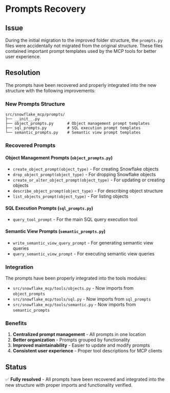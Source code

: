 # Prompts Recovery

## Issue
During the initial migration to the improved folder structure, the `prompts.py` files were accidentally not migrated from the original structure. These files contained important prompt templates used by the MCP tools for better user experience.

## Resolution
The prompts have been recovered and properly integrated into the new structure with the following improvements:

### New Prompts Structure
```
src/snowflake_mcp/prompts/
├── __init__.py
├── object_prompts.py      # Object management prompt templates
├── sql_prompts.py         # SQL execution prompt templates
└── semantic_prompts.py    # Semantic view prompt templates
```

### Recovered Prompts

#### Object Management Prompts (`object_prompts.py`)
- `create_object_prompt(object_type)` - For creating Snowflake objects
- `drop_object_prompt(object_type)` - For dropping Snowflake objects  
- `create_or_alter_object_prompt(object_type)` - For updating or creating objects
- `describe_object_prompt(object_type)` - For describing object structure
- `list_objects_prompt(object_type)` - For listing objects

#### SQL Execution Prompts (`sql_prompts.py`)
- `query_tool_prompt` - For the main SQL query execution tool

#### Semantic View Prompts (`semantic_prompts.py`)
- `write_semantic_view_query_prompt` - For generating semantic view queries
- `query_semantic_view_prompt` - For executing semantic view queries

### Integration
The prompts have been properly integrated into the tools modules:

- `src/snowflake_mcp/tools/objects.py` - Now imports from `object_prompts`
- `src/snowflake_mcp/tools/sql.py` - Now imports from `sql_prompts`
- `src/snowflake_mcp/tools/semantic.py` - Now imports from `semantic_prompts`

### Benefits
1. **Centralized prompt management** - All prompts in one location
2. **Better organization** - Prompts grouped by functionality
3. **Improved maintainability** - Easier to update and modify prompts
4. **Consistent user experience** - Proper tool descriptions for MCP clients

## Status
✅ **Fully resolved** - All prompts have been recovered and integrated into the new structure with proper imports and functionality verified.